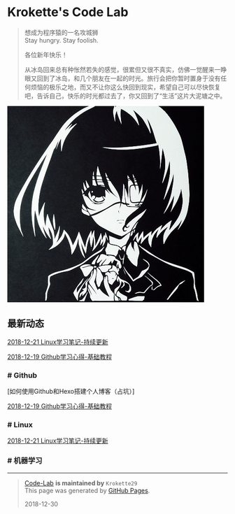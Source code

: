 # Krokette's Code Lab
> 想成为程序猿的一名攻城狮  
> Stay hungry. Stay foolish.  
> 
> 各位新年快乐！  
> 
> 从冰岛回来总有种怅然若失的感觉，很累但又很不真实，仿佛一觉醒来一睁眼又回到了冰岛，和几个朋友在一起的时光。旅行会把你暂时置身于没有任何烦恼的极乐之地，而又不让你这么快回到现实，希望自己可以尽快恢复吧，告诉自己，快乐的时光都过去了，你又回到了“生活”这片大泥塘之中。

![](Pictures/Main/Surface.jpg)  

## 最新动态
[2018-12-21 Linux学习笔记-持续更新](20181221_Linux学习笔记-持续更新.md)

[2018-12-19 Github学习心得-基础教程](20181219_Github学习心得-基础教程.md)

### # Github
[如何使用Github和Hexo搭建个人博客（占坑）]

[2018-12-19 Github学习心得-基础教程](20181219_Github学习心得-基础教程.md)

### # Linux
[2018-12-21 Linux学习笔记-持续更新](20181221_Linux学习笔记-持续更新.md)

### # 机器学习


----------

> [Code-Lab](https://github.com/Krokette29/Code-Lab) **is maintained by** `Krokette29`  
> This page was generated by [GitHub Pages](https://pages.github.com/).  
> 
> 2018-12-30